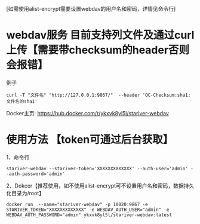 [如需使用alist-encrypt需要设置webdav的用户名和密码，详情见命令行]
# webdav服务 目前支持列文件及通过curl上传【需要带checksum的header否则会报错】  
例子
```
curl -T "文件名" "http://127.0.0.1:9867/"  --header 'OC-Checksum:sha1:文件名的sha1'
```  

Docker主页: https://hub.docker.com/r/ykxvk8yl5l/stariver-webdav   

# 使用方法 【token可通过后台获取】
1、命令行
```
stariver-webdav --stariver-token='XXXXXXXXXXXXX' --auth-user='admin' --auth-password='admin' 
```
2、Dokcer【推荐使用，如不使用alist-encrypt可不设置用户名和密码，数据持久化目录为/root】
```
docker run  --name="stariver-webdav" -p 10020:9867 -e STARIVER_TOKEN="XXXXXXXXXXXXX" -e WEBDAV_AUTH_USER="admin" -e WEBDAV_AUTH_PASSWORD="admin" ykxvk8yl5l/stariver-webdav:latest
```

